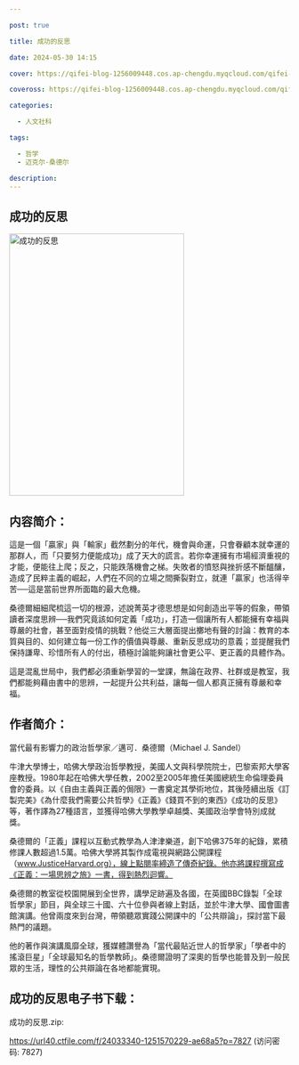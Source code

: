 ```yaml
---

post: true

title: 成功的反思

date: 2024-05-30 14:15

cover: https://qifei-blog-1256009448.cos.ap-chengdu.myqcloud.com/qifei-blog/s34103681.jpg

coveross: https://qifei-blog-1256009448.cos.ap-chengdu.myqcloud.com/qifei-blog/s34103681.jpg

categories:

  - 人文社科

tags:

  - 哲学
  - 迈克尔·桑德尔

description:
---
```


## 成功的反思

<img alt="成功的反思" class="aligncenter loading" data-was-processed="true" decoding="async" fetchpriority="high" height="471" src="https://qifei-blog-1256009448.cos.ap-chengdu.myqcloud.com/qifei-blog/s34103681.jpg" style="cursor: zoom-in;" width="314"/>

## 内容简介：

這是一個「贏家」與「輸家」截然劃分的年代，機會與命運，只會眷顧本就幸運的那群人，而「只要努力便能成功」成了天大的謊言。若你幸運擁有市場經濟重視的才能，便能往上爬；反之，只能跌落機會之梯。失敗者的憤怒與挫折感不斷醞釀，造成了民粹主義的崛起，人們在不同的立場之間撕裂對立，就連「贏家」也活得辛苦──這是當前世界所面臨的最大危機。

桑德爾細細爬梳這一切的根源，述說菁英才德思想是如何創造出平等的假象，帶領讀者深度思辨──我們究竟該如何定義「成功」，打造一個讓所有人都能擁有幸福與尊嚴的社會，甚至面對疫情的挑戰？他從三大層面提出擲地有聲的討論：教育的本質與目的、如何建立每一份工作的價值與尊嚴、重新反思成功的意義；並提醒我們保持謙卑、珍惜所有人的付出，積極討論能夠讓社會更公平、更正義的具體作為。

這是混亂世局中，我們都必須重新學習的一堂課，無論在政界、社群或是教室，我們都能夠藉由書中的思辨，一起提升公共利益，讓每一個人都真正擁有尊嚴和幸福。

## 作者简介：

當代最有影響力的政治哲學家／邁可．桑德爾（Michael J. Sandel）

牛津大學博士，哈佛大學政治哲學教授，美國人文與科學院院士，巴黎索邦大學客座教授。1980年起在哈佛大學任教，2002至2005年擔任美國總統生命倫理委員會的委員。以《自由主義與正義的侷限》一書奠定其學術地位，其後陸續出版《訂製完美》《為什麼我們需要公共哲學》《正義》《錢買不到的東西》《成功的反思》等，著作譯為27種語言，並獲得哈佛大學教學卓越獎、美國政治學會特別成就獎。

桑德爾的「正義」課程以互動式教學為人津津樂道，創下哈佛375年的紀錄，累積修課人數超過1.5萬。哈佛大學將其製作成電視與網路公開課程（www.JusticeHarvard.org），線上點閱率締造了傳奇紀錄。他亦將課程撰寫成《正義：一場思辨之旅》一書，得到熱烈迴響。

桑德爾的教室從校園開展到全世界，講學足跡遍及各國，在英國BBC錄製「全球哲學家」節目，與全球三十國、六十位參與者線上對話，並於牛津大學、國會圖書館演講。他曾兩度來到台灣，帶領聽眾實踐公開課中的「公共辯論」，探討當下最熱門的議題。

他的著作與演講風靡全球，獲媒體讚譽為「當代最貼近世人的哲學家」「學者中的搖滾巨星」「全球最知名的哲學教師」。桑德爾證明了深奧的哲學也能普及到一般民眾的生活，理性的公共辯論在各地都能實現。

## 成功的反思电子书下载：

成功的反思.zip: 

https://url40.ctfile.com/f/24033340-1251570229-ae68a5?p=7827 (访问密码: 7827)
